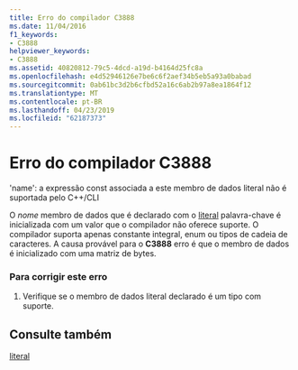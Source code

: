 ```yaml
---
title: Erro do compilador C3888
ms.date: 11/04/2016
f1_keywords:
- C3888
helpviewer_keywords:
- C3888
ms.assetid: 40820812-79c5-4dcd-a19d-b4164d25fc8a
ms.openlocfilehash: e4d52946126e7be6c6f2aef34b5eb5a93a0babad
ms.sourcegitcommit: 0ab61bc3d2b6cfbd52a16c6ab2b97a8ea1864f12
ms.translationtype: MT
ms.contentlocale: pt-BR
ms.lasthandoff: 04/23/2019
ms.locfileid: "62187373"
---
```

# <a name="compiler-error-c3888"></a>Erro do compilador C3888

'name': a expressão const associada a este membro de dados literal não é suportada pelo C++/CLI

O *nome* membro de dados que é declarado com o [literal](../../extensions/literal-cpp-component-extensions.md) palavra-chave é inicializada com um valor que o compilador não oferece suporte. O compilador suporta apenas constante integral, enum ou tipos de cadeia de caracteres. A causa provável para o **C3888** erro é que o membro de dados é inicializado com uma matriz de bytes.

### <a name="to-correct-this-error"></a>Para corrigir este erro

1. Verifique se o membro de dados literal declarado é um tipo com suporte.

## <a name="see-also"></a>Consulte também

[literal](../../extensions/literal-cpp-component-extensions.md)